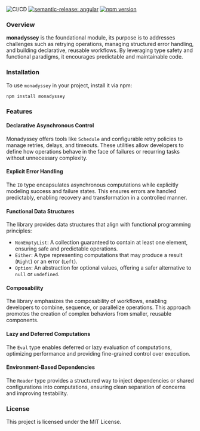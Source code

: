 ![CI/CD](https://github.com/gabriel-bornea/monadyssey/actions/workflows/release.yml/badge.svg)
[![semantic-release: angular](https://img.shields.io/badge/semantic--release-angular-e10079?logo=semantic-release)](https://github.com/semantic-release/semantic-release)
[![npm version](https://img.shields.io/npm/v/monadyssey.svg)](https://www.npmjs.com/package/monadyssey)

### Overview

**monadyssey** is the foundational module, its purpose is to addresses challenges such as retrying operations, managing 
structured error handling, and building declarative, reusable workflows. By leveraging type safety and functional 
paradigms, it encourages predictable and maintainable code.

### Installation

To use `monadyssey` in your project, install it via npm:

```
npm install monadyssey
```

### Features

#### Declarative Asynchronous Control

Monadyssey offers tools like `Schedule` and configurable retry policies to manage retries, delays, and timeouts. These 
utilities allow developers to define how operations behave in the face of failures or recurring tasks without 
unnecessary complexity.

#### Explicit Error Handling

The `IO` type encapsulates asynchronous computations while explicitly modeling success and failure states. This 
ensures errors are handled predictably, enabling recovery and transformation in a controlled manner.

#### Functional Data Structures

The library provides data structures that align with functional programming principles:

* `NonEmptyList`: A collection guaranteed to contain at least one element, ensuring safe and predictable operations.
* `Either`: A type representing computations that may produce a result (`Right`) or an error (`Left`).
* `Option`: An abstraction for optional values, offering a safer alternative to `null` or `undefined`.

#### Composability

The library emphasizes the composability of workflows, enabling developers to combine, sequence, or parallelize 
operations. This approach promotes the creation of complex behaviors from smaller, reusable components.

#### Lazy and Deferred Computations

The `Eval` type enables deferred or lazy evaluation of computations, optimizing performance and providing 
fine-grained control over execution.

#### Environment-Based Dependencies

The `Reader` type provides a structured way to inject dependencies or shared configurations into computations, ensuring 
clean separation of concerns and improving testability.

### License

This project is licensed under the MIT License.
